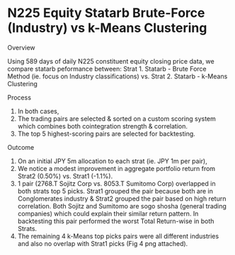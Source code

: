 # N225 Equity Statarb Brute-Force (Industry) vs k-Means Clustering
Overview

Using 589 days of daily N225 constituent equity closing price data, we compare statarb peformance between: 
Strat 1. Statarb - Brute Force Method (ie. focus on Industry classifications) vs.
Strat 2. Statarb - k-Means Clustering

Process
1. In both cases,
2. The trading pairs are selected & sorted on a custom scoring system which combines both cointegration strength & correlation.
3. The top 5 highest-scoring pairs are selected for backtesting.

Outcome 
1. On an initial JPY 5m allocation to each strat (ie. JPY 1m per pair),
2. We notice a modest improvement in aggregate portfolio return from Strat2 (0.50%) vs. Strat1 (-1.1%).
3. 1 pair (2768.T Sojitz Corp vs. 8053.T Sumitomo Corp) overlapped in both strats top 5 picks. Strat1 grouped the pair because both are in Conglomerates industry & Strat2 grouped the pair based on high return correlation. Both Sojitz and Sumitomo are sogo shosha (general trading companies) which could explain their similar return pattern. In backtesting this pair performed the worst Total Return-wise in both Strats.
4. The remaining 4 k-Means top picks pairs were all different industries and also no overlap with Strat1 picks (Fig 4 png attached).
 
